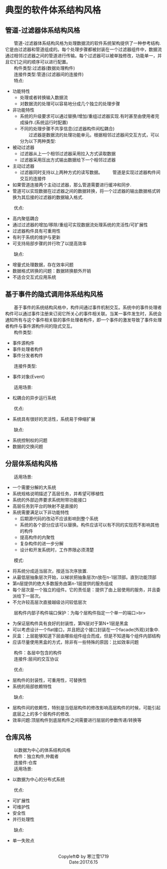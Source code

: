 # 典型的软件体系结构风格
## 管道-过滤器体系结构风格
&emsp;&emsp;管道-过滤器体系结构风格为处理数据流的软件系统架构提供了一种参考结构.它是由过滤器和管道组成的。每个处理步骤都被封装在一个过滤器组件中，数据流通过相邻过滤器之间的管道进行传输。每个过滤器可以被单独修改，功能单一，并且它们之间的顺序可以进行配置。<br>
&emsp;&emsp;构件类型:过滤器(数据处理构件)<br>
&emsp;&emsp;连接件类型:管道(过滤器间的连接件)<br>
&emsp;&emsp;特点:<br>
* 功能特性
    * 处理或者转换输入数据流
    * 对数据流的处理可以容易地分成几个独立的处理步骤
* 非功能特性
    * 系统的升级要求可以通过替换/增加/重组过滤器实现.有时甚至由使用者完成操作.(系统运行时配置)
    * 不同的处理步骤不共享信息(过滤器构件间松耦合)<br>
&emsp;&emsp;过滤器是数据流的处理功能单元。根据相邻过滤器间交互方式，可以分为以下两种类型:<br>
* 被动过滤器
    * 过滤器从上一个相邻过滤器采用拉入方式读取数据
    * 过滤器采用压出方式输出数据给下一个相邻过滤器
* 主动过滤器
    * 过滤器同时支持以上两种方式的读写数据。
&emsp;&emsp;管道是实现过滤器构件间交互的连接件<br>
* 如果管道连接两个主动过滤器，那么管道需要进行缓冲和同步.
* 管道可以实现数据在过滤器之间的数据转换，将一个过滤器的输出数据格式转换为其后接的过滤器的数据输入格式.<br>

&emsp;&emsp;优点:<br>
* 高内聚低耦合
* 通过过滤器的增加/移除/重组可实现数据流处理系统的灵活性/可扩展性
* 过滤器构件具有可重用性
* 有利于系统的维护与更新
* 可支持局部步骤的并行吹了以提高效率<br>

&emsp;&emsp;缺点:<br>
* 增量式处理数据，存在效率问题
* 数据格式转换的问题：数据转换额外开销
* 不适合交互式应用系统

## 基于事件的隐式调用体系结构风格
&emsp;&emsp;基于事件的系统结构风格中，构件间通过事件机制交互。系统中的事件处理者构件可以通过事件注册来订阅它所关心的事件相关联。当某一事件发生时，系统会通知所有与这个事件相关联的事件处理者构件，即一个事件的激发导致了事件处理者构件与事件源构件间的隐式交互。<br>
&emsp;&emsp;构件类型:<br>
* 事件源构件
* 事件处理者构件
* 事件分发者构件<br>

&emsp;&emsp;连接件类型:<br>
* 事件对象(Event)<br>

&emsp;&emsp;适用场景:<br>
* 松耦合的异步运行系统<br>

&emsp;&emsp;优点:<br>
* 系统具有很好的灵活性，系统易于伸缩扩展<br>

&emsp;&emsp;缺点:<br>
* 系统控制权的问题
* 数据的交换问题<br>


## 分层体系结构风格
&emsp;&emsp;适用场景:<br>
* 一个需要分解的大系统
* 系统规格说明描述了高层任务，并希望可移植性
* 系统的外部边界要求系统附带功能接口
* 高层任务到平台的映射不是直接的
* 系统需要满足以下非功能特性
    * 后期源代码的改动不应该影响到整个系统
    * 系统的各个部分应该可以替换。构件应该可以有不同的实现而不影响其他的构件
    * 提高构件的内聚性
    * 复杂构件的进一步分解
    * 设计和开发系统时，工作界限必须清楚<br>

&emsp;&emsp;模式:<br>
* 将系统分成适当层次，按适当次序放置.<br>
* 从最低层抽象层次开始，以梯状把抽象层次n放在n-1层顶部。直到功能顶部
* 第n层提供的绝大多数服务由第n-1层提供的服务组成
* 每个层次是一个独立的组件。它的责任是：提供了由上层使用的服务，并且委派给下一层次。
* 不允许较高层次直接越级访问较低层次<br>

&emsp;&emsp;层构件内部子构件端口保护：为每个层构件指定一个单一的端口>br>
* 为保证层构件具有良好的封装性，第N层对于第N+1层是黑盒
* 可以考虑设计一个flat接口，并且把这个接口封装在一个facade(外观)对象中.<br>
* 灰盒：上层能够知道下层由哪些组件组合而成，但是不知道每个组件内部结构
* 应该尽量使用黑盒的方式，除非有一些特殊的原因：比如效率问题<br>

&emsp;&emsp;构件：各层中包含的构件<br>
&emsp;&emsp;连接件:层间的交互协议<br>

&emsp;&emsp;优点:<br>
* 层构件的封装性，可重用性，可替换性
* 系统的局部依赖特性<br>

&emsp;&emsp;缺点:<br>
* 层构件间的依赖性，特别是当低层构件的修改影响高层构件的时候，可能引起底层之上的多个层构件的修改.<br>
* 效率问题:顶层构件到底层构件之间需要进行层层的参数传递/转换等<br>

## 仓库风格
&emsp;&emsp;以数据为中心的体系结构风格<br>
&emsp;&emsp;构件：独立构件,仲裁者<br>
&emsp;&emsp;连接件:仓库<br>
&emsp;&emsp;适用场景:<br>
* 以数据为中心的分布式系统<br>

&emsp;&emsp;优点:<br>
* 可扩展性
* 可维护性
* 安全性
* 并行处理性<br>

&emsp;&emsp;缺点:<br>
* 单一失败点<br>
<br>
<center>
Copyleft&copy; by 寒江雪1719<br>
Date:2017.6.15<be>
</center>
